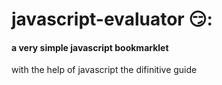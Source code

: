 # javascript-evaluator 😏:
#### a very simple javascript bookmarklet

with the help of javascript the difinitive guide
